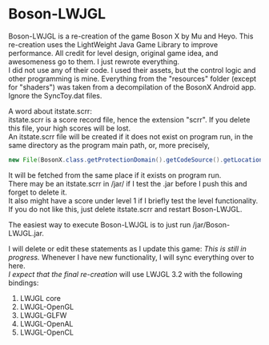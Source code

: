 # Boson-LWJGL  
Boson-LWJGL is a re-creation of the game Boson X by Mu and Heyo. This re-creation uses the LightWeight Java Game Library to improve performance. All credit for level design, original game idea, and awesomeness go to them. I just rewrote everything.  
I did not use any of their code. I used their assets, but the control logic and other programming is mine.
Everything from the "resources" folder (except for "shaders") was taken from a decompilation of the BosonX Android app. Ignore the SyncToy.dat files.  
  
A word about itstate.scrr:  
itstate.scrr is a score record file, hence the extension "scrr". If you delete this file, your high scores will be lost.  
An itstate.scrr file will be created if it does not exist on program run, in the same directory as the program main path, or, more precisely,  
```java
new File(BosonX.class.getProtectionDomain().getCodeSource().getLocation().getPath()).getParentFile().getAbsolutePath()
```
It will be fetched from the same place if it exists on program run.  
There may be an itstate.scrr in /jar/ if I test the .jar before I push this and forget to delete it.  
It also might have a score under level 1 if I briefly test the level functionality.  
If you do not like this, just delete itstate.scrr and restart Boson-LWJGL.  
  
The easiest way to execute Boson-LWJGL is to just run /jar/Boson-LWJGL.jar.
  
I will delete or edit these statements as I update this game:
*This is still in progress.* Whenever I have new functionality, I will sync everything over to here.  
*I expect that the final re-creation* will use LWJGL 3.2 with the following bindings:  
1. LWJGL core  
2. LWJGL-OpenGL  
3. LWJGL-GLFW  
4. LWJGL-OpenAL  
5. LWJGL-OpenCL  